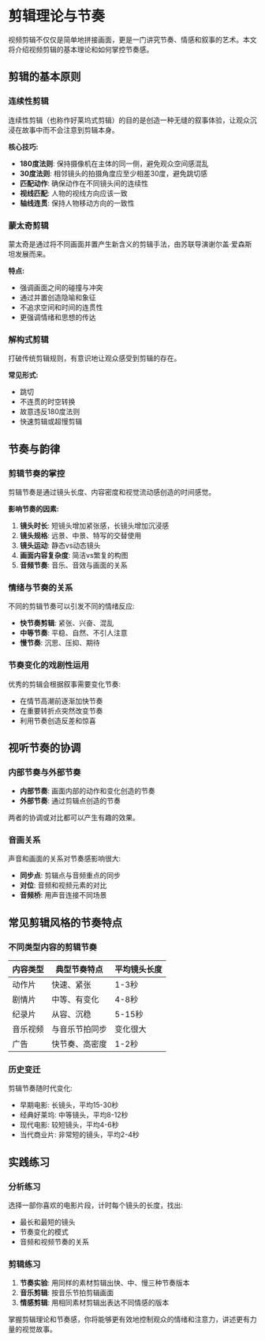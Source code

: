 # 剪辑理论与节奏

视频剪辑不仅仅是简单地拼接画面，更是一门讲究节奏、情感和叙事的艺术。本文将介绍视频剪辑的基本理论和如何掌控节奏感。

## 剪辑的基本原则

### 连续性剪辑

连续性剪辑（也称作好莱坞式剪辑）的目的是创造一种无缝的叙事体验，让观众沉浸在故事中而不会注意到剪辑本身。

**核心技巧:**
- **180度法则**: 保持摄像机在主体的同一侧，避免观众空间感混乱
- **30度法则**: 相邻镜头的拍摄角度应至少相差30度，避免跳切感
- **匹配动作**: 确保动作在不同镜头间的连续性
- **视线匹配**: 人物的视线方向应该一致
- **轴线连贯**: 保持人物移动方向的一致性

### 蒙太奇剪辑

蒙太奇是通过将不同画面并置产生新含义的剪辑手法，由苏联导演谢尔盖·爱森斯坦发展而来。

**特点:**
- 强调画面之间的碰撞与冲突
- 通过并置创造隐喻和象征
- 不追求空间和时间的连贯性
- 更强调情绪和思想的传达

### 解构式剪辑

打破传统剪辑规则，有意识地让观众感受到剪辑的存在。

**常见形式:**
- 跳切
- 不连贯的时空转换
- 故意违反180度法则
- 快速剪辑或超慢剪辑

## 节奏与韵律

### 剪辑节奏的掌控

剪辑节奏是通过镜头长度、内容密度和视觉流动感创造的时间感觉。

**影响节奏的因素:**
1. **镜头时长**: 短镜头增加紧张感，长镜头增加沉浸感
2. **镜头规格**: 远景、中景、特写的交替使用
3. **镜头运动**: 静态vs动态镜头
4. **画面内容复杂度**: 简洁vs繁复的构图
5. **音频节奏**: 音乐、音效与画面的关系

### 情绪与节奏的关系

不同的剪辑节奏可以引发不同的情绪反应:
- **快节奏剪辑**: 紧张、兴奋、混乱
- **中等节奏**: 平稳、自然、不引人注意
- **慢节奏**: 沉思、压抑、期待

### 节奏变化的戏剧性运用

优秀的剪辑会根据叙事需要变化节奏:
- 在情节高潮前逐渐加快节奏
- 在重要转折点突然改变节奏
- 利用节奏创造反差和惊喜

## 视听节奏的协调

### 内部节奏与外部节奏

- **内部节奏**: 画面内部的动作和变化创造的节奏
- **外部节奏**: 通过剪辑点创造的节奏

两者的协调或对比都可以产生有趣的效果。

### 音画关系

声音和画面的关系对节奏感影响很大:
- **同步点**: 剪辑点与音频重点的同步
- **对位**: 音频和视频元素的对比
- **音频桥**: 用声音连接不同场景

## 常见剪辑风格的节奏特点

### 不同类型内容的剪辑节奏

| 内容类型 | 典型节奏特点 | 平均镜头长度 |
|---------|-------------|------------|
| 动作片 | 快速、紧张 | 1-3秒 |
| 剧情片 | 中等、有变化 | 4-8秒 |
| 纪录片 | 从容、沉稳 | 5-15秒 |
| 音乐视频 | 与音乐节拍同步 | 变化很大 |
| 广告 | 快节奏、高密度 | 1-2秒 |

### 历史变迁

剪辑节奏随时代变化:
- 早期电影: 长镜头，平均15-30秒
- 经典好莱坞: 中等镜头，平均8-12秒
- 现代电影: 较短镜头，平均4-6秒
- 当代商业片: 非常短的镜头，平均2-4秒

## 实践练习

### 分析练习
选择一部你喜欢的电影片段，计时每个镜头的长度，找出:
- 最长和最短的镜头
- 节奏变化的模式
- 音频和视频节奏的关系

### 剪辑练习
1. **节奏实验**: 用同样的素材剪辑出快、中、慢三种节奏版本
2. **音乐剪辑**: 按音乐节拍剪辑画面
3. **情感剪辑**: 用相同素材剪辑出表达不同情感的版本

掌握剪辑理论和节奏感，你将能够更有效地控制观众的情绪和注意力，讲述更有力量的视觉故事。
